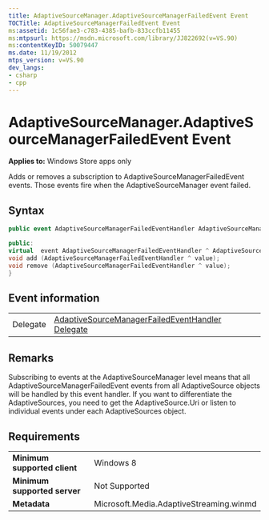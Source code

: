 ```yaml
---
title: AdaptiveSourceManager.AdaptiveSourceManagerFailedEvent Event
TOCTitle: AdaptiveSourceManagerFailedEvent Event
ms:assetid: 1c56fae3-c783-4385-bafb-833ccfb11455
ms:mtpsurl: https://msdn.microsoft.com/library/JJ822692(v=VS.90)
ms:contentKeyID: 50079447
ms.date: 11/19/2012
mtps_version: v=VS.90
dev_langs:
- csharp
- cpp
---
```


# AdaptiveSourceManager.AdaptiveSourceManagerFailedEvent Event

**Applies to:** Windows Store apps only

Adds or removes a subscription to AdaptiveSourceManagerFailedEvent events. Those events fire when the AdaptiveSourceManager event failed.

## Syntax

```csharp
public event AdaptiveSourceManagerFailedEventHandler AdaptiveSourceManagerFailedEvent
```

```cpp
public:
virtual  event AdaptiveSourceManagerFailedEventHandler ^ AdaptiveSourceManagerFailedEvent {
void add (AdaptiveSourceManagerFailedEventHandler ^ value);
void remove (AdaptiveSourceManagerFailedEventHandler ^ value);
}
```

## Event information

|||
|--- |--- |
|Delegate|[AdaptiveSourceManagerFailedEventHandler Delegate](adaptivesourcemanagerfailedeventhandler-delegate.md)|


## Remarks

Subscribing to events at the AdaptiveSourceManager level means that all AdaptiveSourceManagerFailedEvent events from all AdaptiveSource objects will be handled by this event handler. If you want to differentiate the AdaptiveSources, you need to get the AdaptiveSource.Uri or listen to individual events under each AdaptiveSources object.

## Requirements

|||
|--- |--- |
|**Minimum supported client**|Windows 8|
|**Minimum supported server**|Not Supported|
|**Metadata**|Microsoft.Media.AdaptiveStreaming.winmd|

